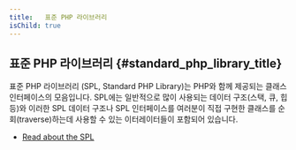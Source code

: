 ```yaml
---
title:   표준 PHP 라이브러리
isChild: true
---
```


## 표준 PHP 라이브러리 {#standard_php_library_title}

표준 PHP 라이브러리 (SPL, Standard PHP Library)는 PHP와 함께 제공되는 클래스 인터페이스의 모음입니다.
SPL에는 일반적으로 많이 사용되는 데이터 구조(스택, 큐, 힙 등)와 이러한 SPL 데이터 구조나 SPL 인터페이스를 여러분이 직접 구현한 
클래스를 순회(traverse)하는데 사용할 수 있는 이터레이터들이 포함되어 있습니다.

* [Read about the SPL][spl]

[spl]: http://php.net/manual/en/book.spl.php 
